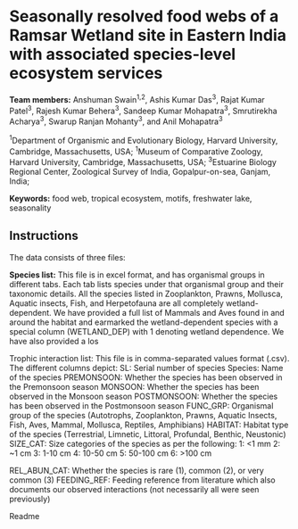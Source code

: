 # Seasonally resolved food webs of a Ramsar Wetland site in Eastern India with associated species-level ecosystem services #
**Team members:** Anshuman Swain<sup>1,2</sup>, Ashis Kumar Das<sup>3</sup>, Rajat Kumar Patel<sup>3</sup>, Rajesh Kumar Behera<sup>3</sup>, Sandeep Kumar Mohapatra<sup>3</sup>, Smrutirekha Acharya<sup>3</sup>, Swarup Ranjan Mohanty<sup>3</sup>, and Anil Mohapatra<sup>3</sup>

<sup>1</sup>Department of Organismic and Evolutionary Biology, Harvard University, Cambridge, Massachusetts, USA;
<sup>1</sup>Museum of Comparative Zoology, Harvard University, Cambridge, Massachusetts, USA;
<sup>3</sup>Estuarine Biology Regional Center, Zoological Survey of India, Gopalpur-on-sea, Ganjam, India;

**Keywords:** food web, tropical ecosystem, motifs, freshwater lake, seasonality


## Instructions ##
The data consists of three files:

**Species list:** This file is in excel format, and has organismal groups in different tabs. Each tab lists species under that organismal group and their taxonomic details. All the species listed in Zooplankton, Prawns, Mollusca, Aquatic insects, Fish, and Herpetofauna are all completely wetland-dependent. We have provided a full list of Mammals and Aves found in and around the habitat and earmarked the wetland-dependent species with a special column (WETLAND_DEP) with 1 denoting wetland dependence. We have also provided a los


Trophic interaction list:  This file is in comma-separated values format (.csv). The different columns depict:
SL: Serial number of species
Species: Name of the species
PREMONSOON: Whether the species has been observed in the Premonsoon season
MONSOON: Whether the species has been observed in the Monsoon season
POSTMONSOON: Whether the species has been observed in the Postmonsoon season
FUNC_GRP: Organismal group of the species (Autotrophs, Zooplankton, Prawns, Aquatic Insects, Fish, Aves, Mammal, Mollusca, Reptiles, Amphibians)
HABITAT: Habitat type of the species (Terrestrial, Limnetic, Littoral, Profundal, Benthic, Neustonic)
SIZE_CAT: Size categories of the species as per the following:
1: <1 mm
2: ~1 cm
3: 1-10 cm
4: 10-50 cm
5: 50-100 cm
6: >100 cm


REL_ABUN_CAT: Whether the species is rare (1), common (2), or very common (3)
FEEDING_REF: Feeding reference from literature which also documents our observed interactions (not necessarily all were seen previously)


Readme


